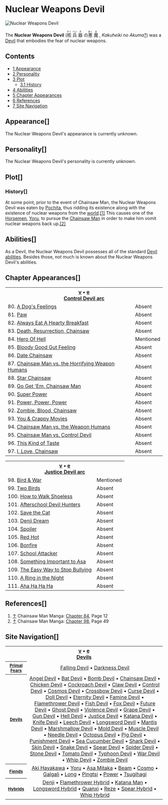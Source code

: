 # Nuclear Weapons Devil

![Nuclear Weapons Devil](https://static.wikia.nocookie.net/chainsaw-man/images/d/d5/NoPicAvailable.png)

The **Nuclear Weapons Devil** (<ruby lang="ja"><rb>核</rb><rp> (</rp><rt>かく</rt><rp>) </rp></ruby> <ruby lang="ja"><rb>兵</rb><rp> (</rp><rt>へい</rt><rp>) </rp></ruby> <ruby lang="ja"><rb>器</rb><rp> (</rp><rt>き</rt><rp>) </rp></ruby> の<ruby lang="ja"><rb>悪</rb><rp> (</rp><rt>あく</rt><rp>) </rp></ruby> <ruby lang="ja"><rb>魔</rb><rp> (</rp><rt>ま</rt><rp>) </rp></ruby> , _Kakuheiki no Akuma_[?](http://en.wikipedia.org/wiki/Help:Installing_Japanese_character_sets "wikipedia:Help:Installing Japanese character sets")) was a [Devil](/wiki/Devil "Devil") that embodies the fear of nuclear weapons.

## Contents

-   [1 Appearance](#Appearance)
-   [2 Personality](#Personality)
-   [3 Plot](#Plot)
    -   [3.1 History](#History)
-   [4 Abilities](#Abilities)
-   [5 Chapter Appearances](#Chapter_Appearances)
-   [6 References](#References)
-   [7 Site Navigation](#Site_Navigation)

## Appearance\[[](https://auth.fandom.com/signin?redirect=https%3A%2F%2Fchainsaw-man.fandom.com%2Fwiki%2FNuclear_Weapons_Devil%3Fveaction%3Dedit%26section%3D1&uselang=en "Sign in to edit")\]

The Nuclear Weapons Devil's appearance is currently unknown.

## Personality\[[](https://auth.fandom.com/signin?redirect=https%3A%2F%2Fchainsaw-man.fandom.com%2Fwiki%2FNuclear_Weapons_Devil%3Fveaction%3Dedit%26section%3D2&uselang=en "Sign in to edit")\]

The Nuclear Weapons Devil's personality is currently unknown.

## Plot\[[](https://auth.fandom.com/signin?redirect=https%3A%2F%2Fchainsaw-man.fandom.com%2Fwiki%2FNuclear_Weapons_Devil%3Fveaction%3Dedit%26section%3D3&uselang=en "Sign in to edit")\]

### History\[[](https://auth.fandom.com/signin?redirect=https%3A%2F%2Fchainsaw-man.fandom.com%2Fwiki%2FNuclear_Weapons_Devil%3Fveaction%3Dedit%26section%3D4&uselang=en "Sign in to edit")\]

At some point, prior to the event of Chainsaw Man, the Nuclear Weapons Devil was eaten by [Pochita](/wiki/Pochita "Pochita"), thus ridding its existence along with the existence of nuclear weapons from the [world](/wiki/World "World").[\[1\]](#cite_note-Ch84Pg12-1) This causes one of the [Horsemen](/wiki/Four_Horsemen "Four Horsemen"), [Yoru](/wiki/Yoru "Yoru"), to pursue the [Chainsaw Man](/wiki/Denji "Denji") in order to make him vomit nuclear weapons back up.[\[2\]](#cite_note-Ch98Pg49-2)

## Abilities\[[](https://auth.fandom.com/signin?redirect=https%3A%2F%2Fchainsaw-man.fandom.com%2Fwiki%2FNuclear_Weapons_Devil%3Fveaction%3Dedit%26section%3D5&uselang=en "Sign in to edit")\]

As a Devil, the Nuclear Weapons Devil possesses all of the standard [Devil abilities](/wiki/Devil#General_Abilities "Devil"). Besides those, not much is known about the Nuclear Weapons Devil's abilities.

## Chapter Appearances\[[](https://auth.fandom.com/signin?redirect=https%3A%2F%2Fchainsaw-man.fandom.com%2Fwiki%2FNuclear_Weapons_Devil%3Fveaction%3Dedit%26section%3D6&uselang=en "Sign in to edit")\]

<table><tbody><tr><th colspan="2"><span><a href="/wiki/Template:Appearance/Control_Devil_Arc" title="Template:Appearance/Control Devil Arc"><span title="View this template">v</span></a>&nbsp;<span>•</span>&nbsp;<a target="_blank" rel="noreferrer noopener" href="https://chainsaw-man.fandom.com/wiki/Template:Appearance/Control_Devil_Arc?action=edit"><span title="You can edit this template. Please use the preview button before saving.">e</span></a></span><center><a href="/wiki/Control_Devil_arc" title="Control Devil arc"><span>Control Devil arc</span></a></center></th></tr><tr><td>80. <a href="/wiki/Chapter_80" title="Chapter 80">A Dog's Feelings</a></td><td><span>Absent</span></td></tr><tr><td>81. <a href="/wiki/Chapter_81" title="Chapter 81">Paw</a></td><td><span>Absent</span></td></tr><tr><td>82. <a href="/wiki/Chapter_82" title="Chapter 82">Always Eat A Hearty Breakfast</a></td><td><span>Absent</span></td></tr><tr><td>83. <a href="/wiki/Chapter_83" title="Chapter 83">Death, Resurrection, Chainsaw</a></td><td><span>Absent</span></td></tr><tr><td>84. <a href="/wiki/Chapter_84" title="Chapter 84">Hero Of Hell</a></td><td><span>Mentioned</span></td></tr><tr><td>85. <a href="/wiki/Chapter_85" title="Chapter 85">Bloody Good Gut Feeling</a></td><td><span>Absent</span></td></tr><tr><td>86. <a href="/wiki/Chapter_86" title="Chapter 86">Date Chainsaw</a></td><td><span>Absent</span></td></tr><tr><td>87. <a href="/wiki/Chapter_87" title="Chapter 87">Chainsaw Man vs. the Horrifying Weapon Humans</a></td><td><span>Absent</span></td></tr><tr><td>88. <a href="/wiki/Chapter_88" title="Chapter 88">Star Chainsaw</a></td><td><span>Absent</span></td></tr><tr><td>89. <a href="/wiki/Chapter_89" title="Chapter 89">Go Get 'Em, Chainsaw Man</a></td><td><span>Absent</span></td></tr><tr><td>90. <a href="/wiki/Chapter_90" title="Chapter 90">Super Power</a></td><td><span>Absent</span></td></tr><tr><td>91. <a href="/wiki/Chapter_91" title="Chapter 91">Power, Power, Power</a></td><td><span>Absent</span></td></tr><tr><td>92. <a href="/wiki/Chapter_92" title="Chapter 92">Zombie, Blood, Chainsaw</a></td><td><span>Absent</span></td></tr><tr><td>93. <a href="/wiki/Chapter_93" title="Chapter 93">You &amp; Crappy Movies</a></td><td><span>Absent</span></td></tr><tr><td>94. <a href="/wiki/Chapter_94" title="Chapter 94">Chainsaw Man vs. the Weapon Humans</a></td><td><span>Absent</span></td></tr><tr><td>95. <a href="/wiki/Chapter_95" title="Chapter 95">Chainsaw Man vs. Control Devil</a></td><td><span>Absent</span></td></tr><tr><td>96. <a href="/wiki/Chapter_96" title="Chapter 96">This Kind of Taste</a></td><td><span>Absent</span></td></tr><tr><td>97. <a href="/wiki/Chapter_97" title="Chapter 97">I, Love, Chainsaw</a></td><td><span>Absent</span></td></tr></tbody></table>

<table><tbody><tr><th colspan="2"><span><a href="/wiki/Template:Appearance/Justice_Devil_Arc" title="Template:Appearance/Justice Devil Arc"><span title="View this template">v</span></a>&nbsp;<span>•</span>&nbsp;<a target="_blank" rel="noreferrer noopener" href="https://chainsaw-man.fandom.com/wiki/Template:Appearance/Justice_Devil_Arc?action=edit"><span title="You can edit this template. Please use the preview button before saving.">e</span></a></span><center><a href="/wiki/Justice_Devil_arc" title="Justice Devil arc"><span>Justice Devil arc</span></a></center></th></tr><tr><td>98. <a href="/wiki/Chapter_98" title="Chapter 98">Bird &amp; War</a></td><td><span>Mentioned</span></td></tr><tr><td>99. <a href="/wiki/Chapter_99" title="Chapter 99">Two Birds</a></td><td><span>Absent</span></td></tr><tr><td>100. <a href="/wiki/Chapter_100" title="Chapter 100">How to Walk Shoeless</a></td><td><span>Absent</span></td></tr><tr><td>101. <a href="/wiki/Chapter_101" title="Chapter 101">Afterschool Devil Hunters</a></td><td><span>Absent</span></td></tr><tr><td>102. <a href="/wiki/Chapter_102" title="Chapter 102">Save the Cat</a></td><td><span>Absent</span></td></tr><tr><td>103. <a href="/wiki/Chapter_103" title="Chapter 103">Denji Dream</a></td><td><span>Absent</span></td></tr><tr><td>104. <a href="/wiki/Chapter_104" title="Chapter 104">Spoiler</a></td><td><span>Absent</span></td></tr><tr><td>105. <a href="/wiki/Chapter_105" title="Chapter 105">Red Hot</a></td><td><span>Absent</span></td></tr><tr><td>106. <a href="/wiki/Chapter_106" title="Chapter 106">Bonfire</a></td><td><span>Absent</span></td></tr><tr><td>107. <a href="/wiki/Chapter_107" title="Chapter 107">School Attacker</a></td><td><span>Absent</span></td></tr><tr><td>108. <a href="/wiki/Chapter_108" title="Chapter 108">Something Important to Asa</a></td><td><span>Absent</span></td></tr><tr><td>109. <a href="/wiki/Chapter_109" title="Chapter 109">The Easy Way to Stop Bullying</a></td><td><span>Absent</span></td></tr><tr><td>110. <a href="/wiki/Chapter_110" title="Chapter 110">A Ring in the Night</a></td><td><span>Absent</span></td></tr><tr><td>111. <a href="/wiki/Chapter_111" title="Chapter 111">Aha Ha Ha Ha</a></td><td><span>Absent</span></td></tr></tbody></table>

## References\[[](https://auth.fandom.com/signin?redirect=https%3A%2F%2Fchainsaw-man.fandom.com%2Fwiki%2FNuclear_Weapons_Devil%3Fveaction%3Dedit%26section%3D7&uselang=en "Sign in to edit")\]

1.  [↑](#cite_ref-Ch84Pg12_1-0) Chainsaw Man Manga: [Chapter 84](/wiki/Chapter_84 "Chapter 84"), Page 12
2.  [↑](#cite_ref-Ch98Pg49_2-0) Chainsaw Man Manga: [Chapter 98](/wiki/Chapter_98 "Chapter 98"), Page 49

## Site Navigation\[[](https://auth.fandom.com/signin?redirect=https%3A%2F%2Fchainsaw-man.fandom.com%2Fwiki%2FNuclear_Weapons_Devil%3Fveaction%3Dedit%26section%3D8&uselang=en "Sign in to edit")\]

<table align="center" cellpadding="2" cellspacing="2"><tbody><tr><th colspan="2"><span><a href="/wiki/Template:Devils" title="Template:Devils"><span title="View this template">v</span></a>&nbsp;<span>•</span>&nbsp;<a target="_blank" rel="noreferrer noopener" href="https://chainsaw-man.fandom.com/wiki/Template:Devils?action=edit"><span title="You can edit this template. Please use the preview button before saving.">e</span></a></span><center><a href="/wiki/Devil" title="Devil"><span>Devils</span></a></center></th></tr><tr><th><small><b><a href="/wiki/Devil#Primal_Devils" title="Devil"><span>Primal Fears</span></a></b></small></th><td align="center"><a href="/wiki/Falling_Devil" title="Falling Devil">Falling Devil</a> • <a href="/wiki/Darkness_Devil" title="Darkness Devil">Darkness Devil</a></td></tr><tr><th><small><b><a href="/wiki/Devil" title="Devil"><span>Devils</span></a></b></small></th><td align="center"><a href="/wiki/Angel_Devil" title="Angel Devil">Angel Devil</a> • <a href="/wiki/Bat_Devil" title="Bat Devil">Bat Devil</a> • <a href="/wiki/Reze" title="Reze">Bomb Devil</a> • <a href="/wiki/Pochita" title="Pochita">Chainsaw Devil</a> • <a href="/wiki/Bucky" title="Bucky">Chicken Devil</a> • <a href="/wiki/Cockroach_Devil" title="Cockroach Devil">Cockroach Devil</a> • <a href="/wiki/Claw_Devil" title="Claw Devil">Claw Devil</a> • <a href="/wiki/Control_Devil" title="Control Devil">Control Devil</a> • <a href="/wiki/Cosmo" title="Cosmo">Cosmos Devil</a> • <a href="/wiki/Quanxi" title="Quanxi">Crossbow Devil</a> • <a href="/wiki/Curse_Devil" title="Curse Devil">Curse Devil</a> • <a href="/wiki/Doll_Devil" title="Doll Devil">Doll Devil</a> • <a href="/wiki/Eternity_Devil" title="Eternity Devil">Eternity Devil</a> • <a href="/wiki/Fami" title="Fami">Famine Devil</a> • <a href="/wiki/Flamethrower_Hybrid" title="Flamethrower Hybrid">Flamethrower Devil</a> • <a href="/wiki/Fish_Devil" title="Fish Devil">Fish Devil</a> • <a href="/wiki/Fox_Devil" title="Fox Devil">Fox Devil</a> • <a href="/wiki/Future_Devil" title="Future Devil">Future Devil</a> • <a href="/wiki/Ghost_Devil" title="Ghost Devil">Ghost Devil</a> • <a href="/wiki/Galgali" title="Galgali">Violence Devil</a> • <a href="/wiki/Grape_Devil" title="Grape Devil">Grape Devil</a> • <a href="/wiki/Gun_Devil" title="Gun Devil">Gun Devil</a> • <a href="/wiki/Hell_Devil" title="Hell Devil">Hell Devil</a> • <a href="/wiki/Justice_Devil" title="Justice Devil">Justice Devil</a> • <a href="/wiki/Katana_Man" title="Katana Man">Katana Devil</a> • <a href="/wiki/Knife_Devil" title="Knife Devil">Knife Devil</a> • <a href="/wiki/Leech_Devil" title="Leech Devil">Leech Devil</a> • <a href="/wiki/Longsword_Hybrid" title="Longsword Hybrid">Longsword Devil</a> • <a href="/wiki/Mantis_Devil" title="Mantis Devil">Mantis Devil</a> • <a href="/wiki/Marshmallow_Devil" title="Marshmallow Devil">Marshmallow Devil</a> • <a href="/wiki/Mold_Devil" title="Mold Devil">Mold Devil</a> • <a href="/wiki/Muscle_Devil" title="Muscle Devil">Muscle Devil</a> • <a href="/wiki/Needle_Devil" title="Needle Devil">Needle Devil</a> • <a href="/wiki/Octopus_Devil" title="Octopus Devil">Octopus Devil</a> • <a href="/wiki/Pig_Devil" title="Pig Devil">Pig Devil</a> • <a href="/wiki/Punishment_Devil" title="Punishment Devil">Punishment Devil</a> • <a href="/wiki/Sea_Cucumber_Devil" title="Sea Cucumber Devil">Sea Cucumber Devil</a> • <a href="/wiki/Beam" title="Beam">Shark Devil</a> • <a href="/wiki/Skin_Devil" title="Skin Devil">Skin Devil</a> • <a href="/wiki/Snake_Devil" title="Snake Devil">Snake Devil</a> • <a href="/wiki/Spear_Hybrid" title="Spear Hybrid">Spear Devil</a> • <a href="/wiki/Spider_Devil" title="Spider Devil">Spider Devil</a> • <a href="/wiki/Stone_Devil" title="Stone Devil">Stone Devil</a> • <a href="/wiki/Tomato_Devil" title="Tomato Devil">Tomato Devil</a> • <a href="/wiki/Typhoon_Devil" title="Typhoon Devil">Typhoon Devil</a> • <a href="/wiki/Yoru" title="Yoru">War Devil</a> • <a href="/wiki/Whip_Hybrid" title="Whip Hybrid">Whip Devil</a> • <a href="/wiki/Zombie_Devil" title="Zombie Devil">Zombie Devil</a></td></tr><tr><th><small><b><a href="/wiki/Fiend" title="Fiend"><span>Fiends</span></a></b></small></th><td align="center"><a href="/wiki/Aki_Hayakawa" title="Aki Hayakawa">Aki Hayakawa</a> • <a href="/wiki/Yoru" title="Yoru">Yoru</a> • <a href="/wiki/Asa_Mitaka" title="Asa Mitaka">Asa Mitaka</a> • <a href="/wiki/Beam" title="Beam">Beam</a> • <a href="/wiki/Cosmo" title="Cosmo">Cosmo</a> • <a href="/wiki/Galgali" title="Galgali">Galgali</a> • <a href="/wiki/Long" title="Long">Long</a> • <a href="/wiki/Pingtsi" title="Pingtsi">Pingtsi</a> • <a href="/wiki/Power" title="Power">Power</a> • <a href="/wiki/Tsugihagi" title="Tsugihagi">Tsugihagi</a></td></tr><tr><th><small><b><a href="/wiki/Hybrid" title="Hybrid"><span>Hybrids</span></a></b></small></th><td align="center"><a href="/wiki/Denji" title="Denji">Denji</a> • <a href="/wiki/Flamethrower_Hybrid" title="Flamethrower Hybrid">Flamethrower Hybrid</a> • <a href="/wiki/Katana_Man" title="Katana Man">Katana Man</a> • <a href="/wiki/Longsword_Hybrid" title="Longsword Hybrid">Longsword Hybrid</a> • <a href="/wiki/Quanxi" title="Quanxi">Quanxi</a> • <a href="/wiki/Reze" title="Reze">Reze</a> • <a href="/wiki/Spear_Hybrid" title="Spear Hybrid">Spear Hybrid</a> • <a href="/wiki/Whip_Hybrid" title="Whip Hybrid">Whip Hybrid</a></td></tr></tbody></table>